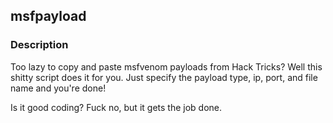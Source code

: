 ## msfpayload

### Description

Too lazy to copy and paste msfvenom payloads from Hack Tricks? Well this shitty script does it for you. Just specify the payload type, ip, port, and file name and you're done!

Is it good coding? Fuck no, but it gets the job done.
